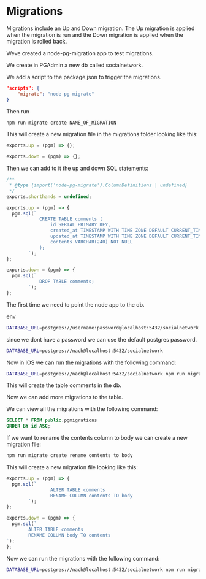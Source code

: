 # Migrations

Migrations include an Up and Down migration.
The Up migration is applied when the migration is run and the Down migration is applied when the migration is rolled back.

Weve created a node-pg-migration app to test migrations.

We create in PGAdmin a new db called socialnetwork.

We add a script to the package.json to trigger the migrations.

```json
"scripts": {
    "migrate": "node-pg-migrate"
}
```

Then run

```bash
npm run migrate create NAME_OF_MIGRATION
```

This will create a new migration file in the migrations folder looking like this:

```js
exports.up = (pgm) => {};

exports.down = (pgm) => {};
```

Then we can add to it the up and down SQL statements:

```js
/**
 * @type {import('node-pg-migrate').ColumnDefinitions | undefined}
 */
exports.shorthands = undefined;

exports.up = (pgm) => {
  pgm.sql(`
            CREATE TABLE comments (
                id SERIAL PRIMARY KEY,
                created_at TIMESTAMP WITH TIME ZONE DEFAULT CURRENT_TIMESTAMP,
                updated_at TIMESTAMP WITH TIME ZONE DEFAULT CURRENT_TIMESTAMP,
                contents VARCHAR(240) NOT NULL
            );
        `);
};

exports.down = (pgm) => {
  pgm.sql(`
            DROP TABLE comments;
        `);
};
```

The first time we need to point the node app to the db.

env

```bash
DATABASE_URL=postgres://username:password@localhost:5432/socialnetwork
```

since we dont have a password we can use the default postgres password.

```bash
DATABASE_URL=postgres://nach@localhost:5432/socialnetwork
```

Now in IOS we can run the migrations with the following command:

```bash
DATABASE_URL=postgres://nach@localhost:5432/socialnetwork npm run migrate up
```

This will create the table comments in the db.

Now we can add more migrations to the table.

We can view all the migrations with the following command:

```sql
SELECT * FROM public.pgmigrations
ORDER BY id ASC;
```

If we want to rename the contents column to body we can create a new migration file:

```bash
npm run migrate create rename contents to body
```

This will create a new migration file looking like this:

```js
exports.up = (pgm) => {
  pgm.sql(`
                ALTER TABLE comments
                RENAME COLUMN contents TO body
        `);
};

exports.down = (pgm) => {
  pgm.sql(`
        ALTER TABLE comments
        RENAME COLUMN body TO contents
`);
};
```

Now we can run the migrations with the following command:

```bash
DATABASE_URL=postgres://nach@localhost:5432/socialnetwork npm run migrate up
```
